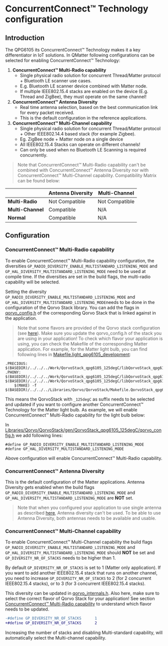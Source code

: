 # ConcurrentConnect&trade; Technology configuration

## Introduction

The QPG6105 its ConcurrentConnect&trade; Technology makes it a key differentiator in IoT solutions. In QMatter following
configurations can be selected for enabling ConcurrentConnect&trade; Technology:

1. **ConcurrentConnect&trade; Multi-Radio capability**
   * Single physical radio solution for concurrent Thread/Matter protocol + Bluetooth LE scanner use cases.
   * E.g. Bluetooth LE scanner device combined with Matter node.
   * If multiple IEEE802.15.4 stacks are enabled on the device (E.g. Thread and ZigBee), they must operate on the same
     channel!
2. **ConcurrentConnect&trade; Antenna Diversity**
   * Real time antenna selection, based on the best communication link for every packet received.
   * This is the default configuration in the reference applications.
3. **ConcurrentConnect&trade; Multi-Channel capability**
   * Single physical radio solution for concurrent Thread/Matter protocol + Other IEEE802.14.4 based stack (for example
     Zigbee).
   * Eg. ZigBee node + Matter node on a single device
   * All IEEE802.15.4 Stacks can operate on different channels!
   * Can only be used when no Bluetooth LE Scanning is required concurrently.

> Note that ConcurrentConnect&trade; Multi-Radio capability can't be combined with ConcurrentConnect&trade; Antenna 
> Diversity nor with ConcurrentConnect&trade; Multi-Channel capability. Compatibility Matrix can be found below:

|                   | **Antenna Diversity** | **Multi-Channel** |
|-------------------|-----------------------|-------------------|
| **Multi-Radio**   |     Not Compatible    | Not Compatible    |
| **Multi-Channel** |       Compatible      | N/A               |
| **Normal**        |       Compatible      | N/A               |

## Configuration

### ConcurrentConnect&trade; Multi-Radio capability

To enable ConcurrentConnect&trade; Multi-Radio capability configuration, the diversities 
`GP_RADIO_DIVERSITY_ENABLE_MULTISTANDARD_LISTENING_MODE` and `GP_HAL_DIVERSITY_MULTISTANDARD_LISTENING_MODE` need to be 
used at compile time. If the diversities are set in the build flags, the multi-radio capability will be selected.

Setting the diversity `GP_RADIO_DIVERSITY_ENABLE_MULTISTANDARD_LISTENING_MODE` and 
`GP_HAL_DIVERSITY_MULTISTANDARD_LISTENING_MODE`needs to be done in the configuration of the Qorvo Stack library. You can 
add the flags in [qorvo_config.h](../../Libraries/Qorvo/QorvoStack/gen/QorvoStack_qpg6105/qorvo_config.h) of the 
corresponding Qorvo Stack that is linked against in the application.

> Note that some flavors are provided of the Qorvo stack configuration (see 
[here](../../Libraries/Qorvo/QorvoStack/gen)). Make sure you update the qorvo_config.h of the stack you are using in 
your application! To check which flavor your application is using, you can check the Makefile of the corresponding 
Matter application. For example, for the Matter light bulb, you can find following lines in 
[Makefile.light_qpg6105_development](../../Applications/Matter/light/Makefile.light_qpg6105_development):

```
.PRECIOUS: $(BASEDIR)/../../../Work/QorvoStack_qpg6105_125degC/libQorvoStack_qpg6105_125degC.a
.PHONY: $(BASEDIR)/../../../Work/QorvoStack_qpg6105_125degC/libQorvoStack_qpg6105_125degC.a
$(BASEDIR)/../../../Work/QorvoStack_qpg6105_125degC/libQorvoStack_qpg6105_125degC.a:
	$(MAKE) -f $(BASEDIR)/../../../Libraries/Qorvo/QorvoStack/Makefile.QorvoStack_qpg6105_125degC
```

This means the QorvoStack with `_125degC` as suffix needs to be selected and updated if you want to configure another 
ConcurrentConnect&trade; Technology for the Matter light bulb. As example, we will enable ConcurrentConnect&trade; 
Multi-Radio capability for the light bulb below:

In [Libraries/Qorvo/QorvoStack/gen/QorvoStack_qpg6105_125degC/qorvo_config.h](../../Libraries/Qorvo/QorvoStack/gen/QorvoStack_qpg6105_125degC/qorvo_config.h)
we add following lines:

```
#define GP_RADIO_DIVERSITY_ENABLE_MULTISTANDARD_LISTENING_MODE
#define GP_HAL_DIVERSITY_MULTISTANDARD_LISTENING_MODE
```

Above configuration will enable ConcurrentConnect&trade; Multi-Radio capability.

### ConcurrentConnect&trade; Antenna Diversity

This is the default configuration of the Matter applications. Antenna Diversity gets enabled when the build flags
`GP_RADIO_DIVERSITY_ENABLE_MULTISTANDARD_LISTENING_MODE` and `GP_HAL_DIVERSITY_MULTISTANDARD_LISTENING_MODE` are **NOT**
set.

> Note that when you configured your application to use single antenna as described 
> [here](./bsp_configuration.md#2-configure-single-antenna), Antenna diversity can't be used. To be able to use Antenna 
> Diversity, both antennas needs to be available and usable.

### ConcurrentConnect&trade; Multi-Channel capability

To enable ConcurrentConnect&trade; Multi-Channel capability the build flags
`GP_RADIO_DIVERSITY_ENABLE_MULTISTANDARD_LISTENING_MODE` and `GP_HAL_DIVERSITY_MULTISTANDARD_LISTENING_MODE` should
**NOT** be set and `GP_DIVERSITY_NR_OF_STACKS` needs to be higher than 1.

By default `GP_DIVERSITY_NR_OF_STACKS` is set to 1 (Matter only application). If you want to add another IEEE802.15.4
stack that runs on another channel, you need to increase `GP_DIVERSITY_NR_OF_STACKS` to 2 (for 2 concurrent IEEE802.15.4
stacks), or to 3 (for 3 concurrent IEEE802.15.4 stacks).

This diversity can be updated in 
[qorvo_internals.h](../../Libraries/Qorvo/QorvoStack/gen/QorvoStack_qpg6105/qorvo_internals.h). Also here, make sure to 
select the correct flavor of Qorvo Stack for your application! See section
[ConcurrentConnect&trade; Multi-Radio capability](#concurrentconnect™-multi-radio-capability) to understand which flavor
needs to be updated.

```diff
-#define GP_DIVERSITY_NR_OF_STACKS      1
+#define GP_DIVERSITY_NR_OF_STACKS      2
```

Increasing the number of stacks and disabling Multi-standard capability, will automatically select the Multi-channel 
capability.